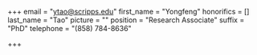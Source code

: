 +++
email = "ytao@scripps.edu"
first_name = "Yongfeng"
honorifics = []
last_name = "Tao"
picture = ""
position = "Research Associate"
suffix = "PhD"
telephone = "(858) 784-8636"

+++
